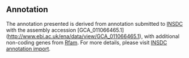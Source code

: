 
Annotation
----------

The annotation presented is derived from annotation submitted to
[INSDC](http://www.insdc.org) with the assembly accession [GCA\_011066465.1]
(http://www.ebi.ac.uk/ena/data/view/GCA_011066465.1),
with additional non-coding genes from
[Rfam](http://rfam.xfam.org/). For more details, please visit [INSDC
annotation import](http://ensemblgenomes.org/info/data/insdc_annotation).

